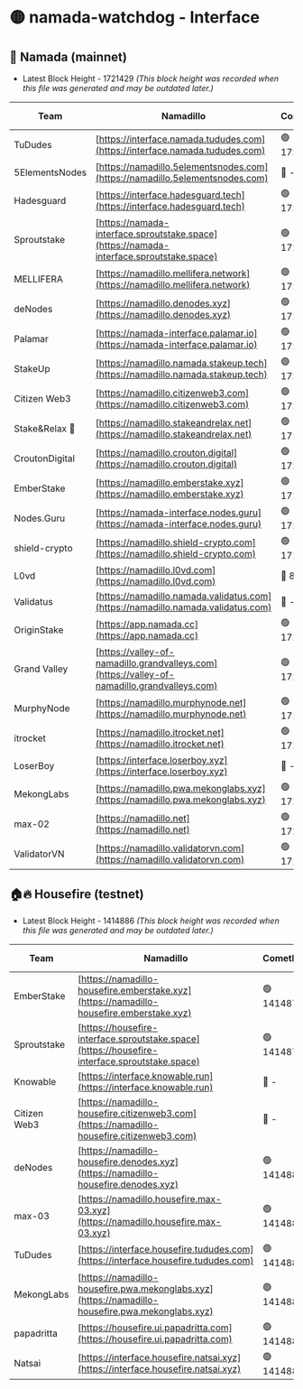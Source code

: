 # 🟡 namada-watchdog - Interface

## 🚀 Namada (mainnet)
- Latest Block Height - 1721429 *(This block height was recorded when this file was generated and may be outdated later.)*

| Team | Namadillo | CometBFT | Indexer | MASP Indexer |
|-|-|-|-|-|
| TuDudes | [https://interface.namada.tududes.com](https://interface.namada.tududes.com) | 🟢 1721404 | 🟢 1721404 | 🟢 1721404 |
| 5ElementsNodes | [https://namadillo.5elementsnodes.com](https://namadillo.5elementsnodes.com) | 🔴 - | 🔴 1704136 | 🔴 1704143 |
| Hadesguard | [https://interface.hadesguard.tech](https://interface.hadesguard.tech) | 🟢 1721409 | 🟢 1721409 | 🟢 1721409 |
| Sproutstake | [https://namada-interface.sproutstake.space](https://namada-interface.sproutstake.space) | 🟢 1721409 | 🟢 1721409 | 🟢 1721410 |
| MELLIFERA | [https://namadillo.mellifera.network](https://namadillo.mellifera.network) | 🟢 1721411 | 🟢 1721411 | 🟢 1721411 |
| deNodes | [https://namadillo.denodes.xyz](https://namadillo.denodes.xyz) | 🟢 1721411 | 🟢 1721411 | 🟢 1721411 |
| Palamar | [https://namada-interface.palamar.io](https://namada-interface.palamar.io) | 🟢 1721412 | 🟢 1721412 | 🟢 1721412 |
| StakeUp | [https://namadillo.namada.stakeup.tech](https://namadillo.namada.stakeup.tech) | 🟢 1721413 | 🟢 1721413 | 🟢 1721413 |
| Citizen Web3 | [https://namadillo.citizenweb3.com](https://namadillo.citizenweb3.com) | 🟢 1721414 | 🟢 1721413 | 🟢 1721413 |
| Stake&Relax 🦥 | [https://namadillo.stakeandrelax.net](https://namadillo.stakeandrelax.net) | 🟢 1721414 | 🟢 1721414 | 🟢 1721414 |
| CroutonDigital | [https://namadillo.crouton.digital](https://namadillo.crouton.digital) | 🟢 1721415 | 🔴 1338918 | 🟢 1721415 |
| EmberStake | [https://namadillo.emberstake.xyz](https://namadillo.emberstake.xyz) | 🟢 1721416 | 🟢 1721416 | 🟢 1721416 |
| Nodes.Guru | [https://namada-interface.nodes.guru](https://namada-interface.nodes.guru) | 🟢 1721416 | 🟢 1721416 | 🟢 1721416 |
| shield-crypto | [https://namadillo.shield-crypto.com](https://namadillo.shield-crypto.com) | 🟢 1721417 | 🟢 1721417 | 🟢 1721417 |
| L0vd | [https://namadillo.l0vd.com](https://namadillo.l0vd.com) | 🔴 894059 | 🔴 1361580 | 🔴 894059 |
| Validatus | [https://namadillo.namada.validatus.com](https://namadillo.namada.validatus.com) | 🔴 - | 🔴 - | 🔴 - |
| OriginStake | [https://app.namada.cc](https://app.namada.cc) | 🟢 1721426 | 🟢 1721426 | 🟢 1721426 |
| Grand Valley | [https://valley-of-namadillo.grandvalleys.com](https://valley-of-namadillo.grandvalleys.com) | 🟢 1721426 | 🟢 1721426 | 🟢 1721426 |
| MurphyNode | [https://namadillo.murphynode.net](https://namadillo.murphynode.net) | 🟢 1721427 | 🟢 1721427 | 🔴 - |
| itrocket | [https://namadillo.itrocket.net](https://namadillo.itrocket.net) | 🟢 1721428 | 🟢 1721428 | 🔴 1687505 |
| LoserBoy | [https://interface.loserboy.xyz](https://interface.loserboy.xyz) | 🔴 - | 🔴 - | 🔴 - |
| MekongLabs | [https://namadillo.pwa.mekonglabs.xyz](https://namadillo.pwa.mekonglabs.xyz) | 🟢 1721428 | 🟢 1721428 | 🟢 1721428 |
| max-02 | [https://namadillo.net](https://namadillo.net) | 🟢 1721429 | 🟢 1721429 | 🟢 1721429 |
| ValidatorVN | [https://namadillo.validatorvn.com](https://namadillo.validatorvn.com) | 🟢 1721429 | 🟢 1721429 | 🟢 1721429 |

## 🏠🔥 Housefire (testnet)
- Latest Block Height - 1414886 *(This block height was recorded when this file was generated and may be outdated later.)*

| Team | Namadillo | CometBFT | Indexer | MASP Indexer |
|-|-|-|-|-|
| EmberStake | [https://namadillo-housefire.emberstake.xyz](https://namadillo-housefire.emberstake.xyz) | 🟢 1414875 | 🟢 1414875 | 🔴 - |
| Sproutstake | [https://housefire-interface.sproutstake.space](https://housefire-interface.sproutstake.space) | 🟢 1414878 | 🟢 1414878 | 🟢 1414878 |
| Knowable | [https://interface.knowable.run](https://interface.knowable.run) | 🔴 - | 🔴 - | 🔴 - |
| Citizen Web3 | [https://namadillo-housefire.citizenweb3.com](https://namadillo-housefire.citizenweb3.com) | 🔴 - | 🔴 - | 🔴 - |
| deNodes | [https://namadillo-housefire.denodes.xyz](https://namadillo-housefire.denodes.xyz) | 🟢 1414882 | 🟢 1414882 | 🟢 1414881 |
| max-03 | [https://namadillo.housefire.max-03.xyz](https://namadillo.housefire.max-03.xyz) | 🟢 1414882 | 🟢 1414882 | 🟢 1414882 |
| TuDudes | [https://interface.housefire.tududes.com](https://interface.housefire.tududes.com) | 🟢 1414883 | 🟢 1414883 | 🟢 1414883 |
| MekongLabs | [https://namadillo-housefire.pwa.mekonglabs.xyz](https://namadillo-housefire.pwa.mekonglabs.xyz) | 🟢 1414883 | 🟢 1414883 | 🔴 - |
| papadritta | [https://housefire.ui.papadritta.com](https://housefire.ui.papadritta.com) | 🟢 1414885 | 🟢 1414885 | 🟢 1414885 |
| Natsai | [https://interface.housefire.natsai.xyz](https://interface.housefire.natsai.xyz) | 🟢 1414886 | 🟢 1414886 | 🟢 1414886 |

